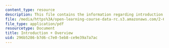 ```yaml
---
content_type: resource
description: This file contains the information regarding introduction and overview.
file: /media/https%3A/open-learning-course-data-rc.s3.amazonaws.com/2-627-fundamentals-of-photovoltaics-fall-2013/296b5286b7d6c7e05eb8ce9e39a7a7ac_MIT2_627F13_lec01.pdf
file_type: application/pdf
resourcetype: Document
title: Introduction + Overview
uid: 296b5286-b7d6-c7e0-5eb8-ce9e39a7a7ac
---
```


